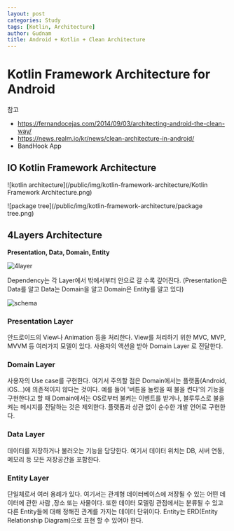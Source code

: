```yaml
---
layout: post
categories: Study
tags: [Kotlin, Architecture]
author: Gudnam
title: Android + Kotlin + Clean Architecture
---
```


# Kotlin Framework Architecture for Android

참고
+ https://fernandocejas.com/2014/09/03/architecting-android-the-clean-way/
+ https://news.realm.io/kr/news/clean-architecture-in-android/
+ BandHook App

## IO Kotlin Framework Architecture
![kotlin architecture](/public/img/kotlin-framework-architecture/Kotlin Framework Architecture.png)

![package tree](/public/img/kotlin-framework-architecture/package tree.png)

## 4Layers Architecture

**Presentation, Data, Domain, Entity**

![4layer](https://fernandocejas.com/assets/migrated/clean_architecture1.png)

Dependency는 각 Layer에서 밖에서부터 안으로 갈 수록 깊어진다.
(Presentation은 Data를 알고 Data는 Domain을 알고 Domain은 Entity를 알고 있다)

![schema](https://fernandocejas.com/assets/migrated/clean_architecture_android.png)

### Presentation Layer

안드로이드의 View나 Animation 등을 처리한다. View를 처리하기 위한 MVC, MVP, MVVM 등 여러가지 모델이 있다. 사용자의 액션을 받아 Domain Layer 로 전달한다.

### Domain Layer

사용자의 Use case를 구현한다. 여기서 주의할 점은 Domain에서는 플랫폼(Android, iOS...)에 의존적이지 않다는 것이다. 예를 들어 '버튼을 눌렀을 때 불을 켠다'의 기능을 구현한다고 할 때 Domain에서는 OS로부터 불켜는 이벤트를 받거나, 블루투스로 불을 켜는 메시지를 전달하는 것은 제외한다. 플랫폼과 상관 없이 순수한 개발 언어로 구현한다.

### Data Layer

데이터를 저장하거나 불러오는 기능을 담당한다. 여기서 데이터 위치는 DB, 서버 연동, 메모리 등 모든 저장공간을 포함한다.

### Entity Layer

단일체로서 여러 용례가 있다. 여기서는 관계형 데이터베이스에 저장될 수 있는 어떤 데이터에 관한 사람 ,장소 또는 사물이다. 또한 데이터 모델링 관점에서는 분류될 수 있고 다른 Entity들에 대해 정해진 관계를 가지는 데이터 단위이다. Entity는 ERD(Entity Relationship Diagram)으로 표현 할 수 있어야 한다.

